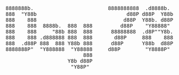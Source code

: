 <pre>
8888888b.                        8888888888  .d8888b.  
888  "Y88b                             d88P d88P  Y88b 
888    888                            d88P  Y88b. d88P 
888    888  8888b.  888  888         d88P    "Y88888"  
888    888     "88b 888  888      88888888  .d8P""Y8b. 
888    888 .d888888 888  888       d88P     888    888 
888  .d88P 888  888 Y88b 888      d88P      Y88b  d88P 
8888888P"  "Y888888  "Y88888     d88P        "Y8888P"  
                         888                           
                    Y8b d88P                           
                     "Y88P"                            
</pre>